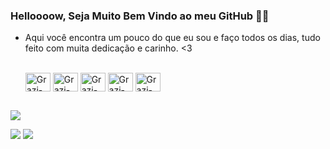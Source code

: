 ### Helloooow, Seja Muito Bem Vindo ao meu GitHub 👋😄

- Aqui você encontra um pouco do que eu sou e faço todos os dias, tudo feito com muita dedicação e carinho. <3


  
  <div style="display: inline_block"><br>
 
  <img align="center" alt="Grazi-Github" height="30" width="40" src="https://cdn.jsdelivr.net/gh/devicons/devicon/icons/github/github-original.svg" />
  <img align="center" alt="Grazi-Vscode" height="30" width="40" src="https://cdn.jsdelivr.net/gh/devicons/devicon/icons/vscode/vscode-original.svg" />
  <img align="center" alt="Grazi-jv" height="30" width="40" src="https://cdn.jsdelivr.net/gh/devicons/devicon/icons/java/java-original-wordmark.svg" />
  <img align="center" alt="Grazi-jv" height="30" width="40" src="https://cdn.jsdelivr.net/gh/devicons/devicon/icons/mysql/mysql-plain-wordmark.svg" />
  <img align="center" alt="Grazi-jv" height="30" width="40" src="https://cdn.jsdelivr.net/gh/devicons/devicon/icons/ruby/ruby-original.svg" />
         
  </div>

  ##

<div> 
  
  <a href="https://instagram.com/pinheirograzie" target="_blank"><img src="https://img.shields.io/badge/-Instagram-%23E4405F?style=for-the-badge&logo=instagram&logoColor=white" target="_blank"></a>
 	

  <a href = "nielly163bjj@gmail.com"><img src="https://img.shields.io/badge/-Gmail-%23333?style=for-the-badge&logo=gmail&logoColor=white" target="_blank"></a>
  <a href="https://www.linkedin.com/in/grazielle-pinheiro-4b0bb793/" target="_blank"><img src="https://img.shields.io/badge/-LinkedIn-%230077B5?style=for-the-badge&logo=linkedin&logoColor=white" target="_blank"></a> 
  
</div>
